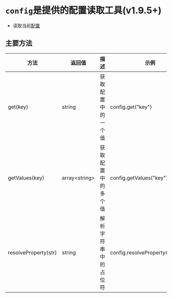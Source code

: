 # `config`是提供的配置读取工具(v1.9.5+)

- 读取当前[配置](../local-file-config.md)

## 主要方法

| 方法  |  返回值  |  描述  |  示例  |
| ------------ | ------------ | ------------ |------------ |
| get(key) | string | 获取配置中的一个值 | config.get("key")|
| getValues(key) | array\<string> | 获取配置中的多个值 | config.getValues("key")|
| resolveProperty(str) | string | 解析字符串中的占位符 | config.resolveProperty("${key}")|
